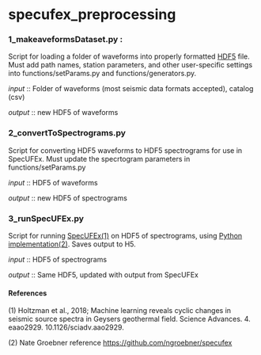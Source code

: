 # specufex_preprocessing


### 1_makeaveformsDataset.py : 

Script for loading a folder of waveforms into properly formatted [HDF5](https://en.wikipedia.org/wiki/Hierarchical_Data_Format) file. Must add path names, station parameters, and other user-specific settings into functions/setParams.py and functions/generators.py.

*input* :: Folder of waveforms (most seismic data formats accepted), catalog (csv)

*output* :: new HDF5 of waveforms 



### 2_convertToSpectrograms.py

Script for converting HDF5 waveforms to HDF5 spectrograms for use in SpecUFEx. Must update the specrtogram parameters in functions/setParams.py


*input* :: HDF5 of waveforms 

*output* :: new HDF5 of spectrograms 



### 3_runSpecUFEx.py

Script for running [SpecUFEx(1)](https://advances.sciencemag.org/content/4/5/eaao2929) on HDF5 of spectrograms, using [Python implementation(2)](https://github.com/ngroebner/specufex). Saves output to H5. 

*input*  :: HDF5 of spectrograms 

*output* :: Same HDF5, updated with output from SpecUFEx



#### References


(1) Holtzman et al., 2018; Machine learning reveals cyclic changes in seismic source spectra in Geysers geothermal field. Science Advances. 4. eaao2929. 10.1126/sciadv.aao2929. 


(2) Nate Groebner reference https://github.com/ngroebner/specufex
